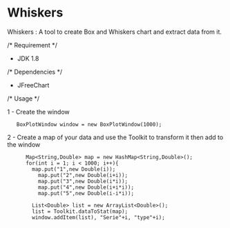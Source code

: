# Whiskers

Whiskers : A tool to create Box and Whiskers chart and extract data from it.

/* Requirement */ 

  - JDK 1.8
  
/* Dependencies */

  - JFreeChart
 
 /* Usage */ 
 
 1 - Create the window 
      
       BoxPlotWindow window = new BoxPlotWindow(1000);
       
 2 - Create a map of your data and use the Toolkit to transform it then add to the window
  
		  Map<String,Double> map = new HashMap<String,Double>();
		  for(int i = 1; i < 1000; i++){
		  	map.put("1",new Double(i));
			  map.put("2",new Double(i+i));
			  map.put("3",new Double(i*i));
			  map.put("4",new Double(i+i*i));
			  map.put("5",new Double(i-i*i));
      
			List<Double> list = new ArrayList<Double>();
			list = Toolkit.dataToStat(map);
			window.addItem(list), "Serie"+i, "type"+i);
      
       

